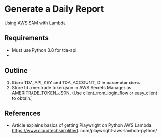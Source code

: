 # Generate a Daily Report
Using AWS SAM with Lambda.

## Requirements
- Must use Python 3.8 for tda-api. 
- 


## Outline
1. Store TDA_API_KEY and TDA_ACCOUNT_ID in parameter store.
2. Store td ameritrade token.json in AWS Secrets Manager as AMERITRADE_TOKEN_JSON. (Use client_from_login_flow or 
   easy_client to obtain.)

## References
- Article explains basics of getting Playwright on Python AWS Lambda: https://www.cloudtechsimplified.
  com/playwright-aws-lambda-python/
